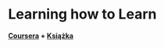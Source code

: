 # Learning how to Learn
**[Coursera](https://www.coursera.org/learn/learning-how-to-learn) + [Książka](https://lubimyczytac.pl/ksiazka/290082/glowa-do-liczb)**
